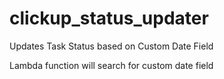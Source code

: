# clickup_status_updater
Updates Task Status based on Custom Date Field

Lambda function will search for custom date field

